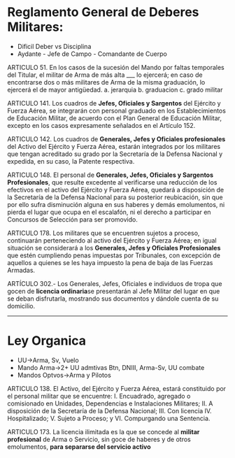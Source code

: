
# Reglamento General de Deberes Militares:
 - Dificil Deber vs Disciplina
 - Aydante - Jefe de Campo - Comandante de Cuerpo

ARTICULO 51. En los casos de la sucesión del Mando por faltas temporales del Titular, el militar de
Arma de más alta ___ lo ejercerá; en caso de encontrarse dos o más militares de Arma de la
misma graduación, lo ejercerá el de mayor antigüedad.
a. jerarquia
b. graduacion
c. grado militar

ARTICULO 141. Los cuadros de **Jefes, Oficiales y Sargentos** del Ejército y Fuerza Aérea, se integrarán con personal graduado en los Establecimientos de Educación Militar, de acuerdo con el Plan General de Educación Militar, excepto en los casos expresamente señalados en el Artículo 152.

ARTICULO 142. Los cuadros de **Generales, Jefes y Oficiales profesionales** del Activo del Ejército y Fuerza Aérea, estarán integrados por los militares que tengan acreditado su grado por la Secretaría de la Defensa Nacional y expedida, en su caso, la Patente respectiva. 

ARTICULO 148. El personal de **Generales, Jefes, Oficiales y Sargentos Profesionales**, que resulte excedente al verificarse una reducción de los efectivos en el activo del Ejército y Fuerza Aérea, quedará a disposición de la Secretaría de la Defensa Nacional para su posterior reubicación, sin que por ello sufra disminución alguna en sus haberes y demás emolumentos, ni pierda el lugar que ocupa en el escalafón, ni el derecho a participar en Concursos de Selección para ser promovido. 

ARTICULO 178. Los militares que se encuentren sujetos a proceso, continuarán perteneciendo al activo del Ejército y Fuerza Aérea; en igual situación se considerará a los **Generales, Jefes y Oficiales Profesionales** que estén cumpliendo penas impuestas por Tribunales, con excepción de aquellos a quienes se les haya impuesto la pena de baja de las Fuerzas Armadas. 

ARTÍCULO 302.- Los Generales, Jefes, Oficiales e individuos de tropa que gocen de **licencia ordinaria**se presentarán al Jefe Militar del lugar en que se deban disfrutarla, mostrando sus documentos y dándole cuenta de su domicilio. 

---------------------------------------------------------------------------------------------------------

# Ley Organica  	
- UU->Arma, Sv, Vuelo
- Mando Arma->2+ UU admtivas Btn, DNIII, Arma-Sv, UU combate 
- Mandos Optvos->Arma y Pilotos
	

ARTICULO 138. El Activo, del Ejército y Fuerza Aérea, estará constituido por el personal militar que
se encuentre:
  I. Encuadrado, agregado o comisionado en Unidades, Dependencias e Instalaciones Militares;
  II. A disposición de la Secretaría de la Defensa Nacional;
  III. Con licencia
  IV. Hospitalizado;
  V. Sujeto a Proceso; y
  VI. Compurgando una Sentencia. 

ARTICULO 173. La licencia ilimitada es la que se concede al **militar profesional** de Arma o Servicio, sin goce de haberes y de otros emolumentos, **para separarse del servicio activo** 
